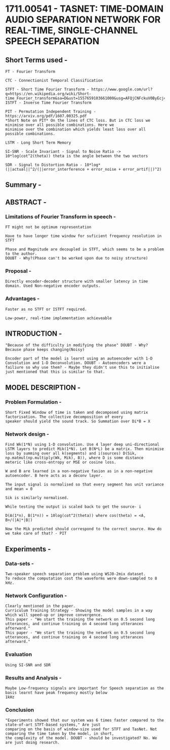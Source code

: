 # 1711.00541 - TASNET: TIME-DOMAIN AUDIO SEPARATION NETWORK FOR REAL-TIME, SINGLE-CHANNEL SPEECH SEPARATION

## Short Terms used -

    FT - Fourier Transform
    
    CTC - Connectionist Temporal Classification

    STFT - Short Time Fourier Transform - https://www.google.com/url?q=https://en.wikipedia.org/wiki/Short-time_Fourier_transform&sa=D&ust=1557659103661000&usg=AFQjCNFckuV0ByEcj4dkyXGSKGlxXJjI3w
    ISTFT - Inverse Time Fourier Transform
    
    PIT - Permutation Independent Training - https://arxiv.org/pdf/1607.00325.pdf
    *Short Note on PIT* On the lines of CTC loss. But in CTC loss we minimise over all possible combinations. Here we 
    minimise over the combination which yields least loss over all possible combinations.
    
    LSTM - Long Short Term Memory
    
    SI-SNR - Scale Invariant - Signal to Noise Ratio -> 10*log(cot^2(theta)) theta is the angle between the two vectors
       
    SDR - Signal to Distortion Ratio - 10*log*(||actual||^2/(||error_interference + error_noise + error_artif||)^2)
    
## Summary - 

    
## ABSTRACT - 

### Limitations of Fourier Transform in speech - 

	FT might not be optimum representation
	
	Have to have longer time window for suficient frequency resolution in STFT
	
	Phase and Magnitude are decoupled in STFT, which seems to be a problem to the author. 
	DOUBT - Why?(Phase can't be worked upon due to noisy structure)

### Proposal - 
	
	Directly encoder-decoder structure with smaller latency in time domain. Used Non-negative encoder outputs.

### Advantages -
	
	Faster as no STFT or ISTFT required.
	
	Low-power, real-time implementation achieveable
	
## INTRODUCTION - 

    "Because of the difficulty in modifying the phase" DOUBT - Why? Because phase keeps changing(Noisy)
    
    Encoder part of the model is learnt using an autoencoder with 1-D Convolution and 1-D Deconvolution. DOUBT - Autoencoders were a 
    failiure so why use them? - Maybe they didn't use this to initialise just mentioned that this is similar to that.
    
## MODEL DESCRIPTION - 

### Problem Formulation - 
    
    Short Fixed Window of time is taken and decomposed using matrix factorisation. The collective decomposition of every
    speaker should yield the sound track. So Summation over Di*B = X
    
### Network design -

    Find Wk(1*N) using 1-D convolution. Use 4 layer deep uni-directional LSTM layers to predict Mik(1*N). Let B(N*L) be a matrix. Then minimise 
    loss by summing over all k(segments) and i(sources) D(Sik, np.matmul(np.multiply(Wk, Mik), B)), where D is some distance
    meteric like cross-entropy or MSE or cosine loss.
    
    W and B are learned in a non-negative fasion as in a non-negative autoencoder. B here acts as a deconv layer.
    
    The input signal is normalised so that every segment has unit variance and mean = 0
    
    Sik is similarly normalised.
    
    While testing the output is scaled back to get the source- i
    
    D(A(1*n), B(1*n)) = 10log(cot^2(theta)) where cos(theta) = <A, B>/(|A|*|B|)
    
    Now the Mik predicted should correspond to the correct source. How do we take care of that? - PIT
    
## Experiments - 

### Data-sets - 
    
    Two-speaker speech separation problem using WSJ0-2mix dataset.
    To reduce the computation cost the waveforms were down-sampled to 8 kHz.
    
### Network Configuration - 

    Clearly mentioned in the paper.
    Curriculum Training Strategy - Showing the model samples in a way which will speed-up or improve convergence.
    This paper - "We start the training the network on 0.5 second long utterances, and continue training on 4 second long utterances afterward."
    This paper - "We start the training the network on 0.5 second long utterances, and continue training on 4 second long utterances afterward."
    
### Evaluation 

    Using SI-SNR and SDR
    
### Results and Analysis - 

    Maybe Low-frequency signals are important for Speech separation as the basis learnt have peak frequency mostly below
    1kHz
    
### Conclusion

    "Experiments showed that our system was 6 times faster compared to the state-of-art STFT-based systems," Are just
    comparing on the basis of window-size used for STFT and TasNet. Not comparing the time taken by the model, in short,
    the complexity of the model. DOUBT - should be investigated? No. We are just doing research.
